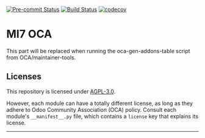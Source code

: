 
<!-- /!\ Non OCA Context : Set here the badge of your runbot / runboat instance. -->
[![Pre-commit Status](https://github.com/qrtl/mi7-oca/actions/workflows/pre-commit.yml/badge.svg?branch=15.0)](https://github.com/qrtl/mi7-oca/actions/workflows/pre-commit.yml?query=branch%3A15.0)
[![Build Status](https://github.com/qrtl/mi7-oca/actions/workflows/test.yml/badge.svg?branch=15.0)](https://github.com/qrtl/mi7-oca/actions/workflows/test.yml?query=branch%3A15.0)
[![codecov](https://codecov.io/gh/qrtl/mi7-oca/branch/15.0/graph/badge.svg)](https://codecov.io/gh/qrtl/mi7-oca)
<!-- /!\ Non OCA Context : Set here the badge of your translation instance. -->

<!-- /!\ do not modify above this line -->

# MI7 OCA



<!-- /!\ do not modify below this line -->

<!-- prettier-ignore-start -->

[//]: # (addons)

This part will be replaced when running the oca-gen-addons-table script from OCA/maintainer-tools.

[//]: # (end addons)

<!-- prettier-ignore-end -->

## Licenses

This repository is licensed under [AGPL-3.0](LICENSE).

However, each module can have a totally different license, as long as they adhere to Odoo Community Association (OCA)
policy. Consult each module's `__manifest__.py` file, which contains a `license` key
that explains its license.

----
<!-- /!\ Non OCA Context : Set here the full description of your organization. -->
